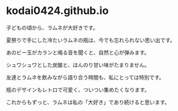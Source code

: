 # kodai0424.github.io

子どもの頃から、ラムネが大好きです。

夏祭りで手にした冷たいラムネの瓶は、今でも忘れられない思い出です。

あのビー玉がカランと鳴る音を聞くと、自然と心が弾みます。

シュワシュワとした炭酸と、ほんのり甘い味がたまりません。

友達とラムネを飲みながら語り合う時間も、私にとっては特別です。

瓶のデザインもレトロで可愛く、ついつい集めたくなります。

これからもずっと、ラムネは私の「大好き」であり続けると思います。
